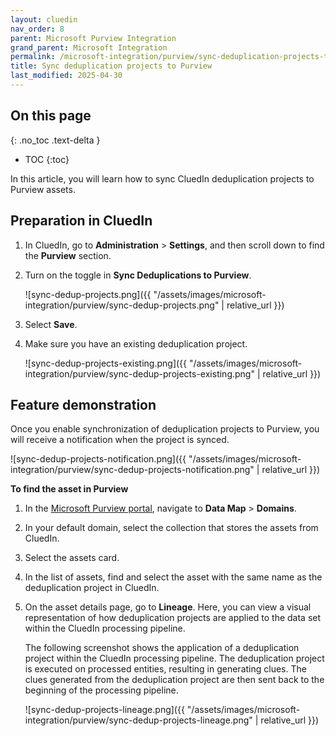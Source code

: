 ```yaml
---
layout: cluedin
nav_order: 8
parent: Microsoft Purview Integration
grand_parent: Microsoft Integration
permalink: /microsoft-integration/purview/sync-deduplication-projects-to-purview
title: Sync deduplication projects to Purview
last_modified: 2025-04-30
---
```

## On this page
{: .no_toc .text-delta }
- TOC
{:toc}

In this article, you will learn how to sync CluedIn deduplication projects to Purview assets.

## Preparation in CluedIn

1. In CluedIn, go to **Administration** > **Settings**, and then scroll down to find the **Purview** section.
    
1. Turn on the toggle in **Sync Deduplications to Purview**.

    ![sync-dedup-projects.png]({{ "/assets/images/microsoft-integration/purview/sync-dedup-projects.png" | relative_url }})

1. Select **Save**.

1. Make sure you have an existing deduplication project.

    ![sync-dedup-projects-existing.png]({{ "/assets/images/microsoft-integration/purview/sync-dedup-projects-existing.png" | relative_url }})

## Feature demonstration

Once you enable synchronization of deduplication projects to Purview, you will receive a notification when the project is synced.

![sync-dedup-projects-notification.png]({{ "/assets/images/microsoft-integration/purview/sync-dedup-projects-notification.png" | relative_url }})

**To find the asset in Purview**

1. In the [Microsoft Purview portal](https://purview.microsoft.com/), navigate to **Data Map** > **Domains**.

1. In your default domain, select the collection that stores the assets from CluedIn.

1. Select the assets card.

1. In the list of assets, find and select the asset with the same name as the deduplication project in CluedIn.

1. On the asset details page, go to **Lineage**. Here, you can view a visual representation of how deduplication projects are applied to the data set within the CluedIn processing pipeline.

    The following screenshot shows the application of a deduplication project within the CluedIn processing pipeline. The deduplication project is executed on processed entities, resulting in generating clues. The clues generated from the deduplication project are then sent back to the beginning of the processing pipeline.

    ![sync-dedup-projects-lineage.png]({{ "/assets/images/microsoft-integration/purview/sync-dedup-projects-lineage.png" | relative_url }})
